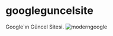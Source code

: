 # googleguncelsite
Google`ın Güncel Sitesi.
![moderngoogle](https://user-images.githubusercontent.com/111886223/192160074-f2944fb7-dfcf-47b3-9d43-6fd8f2976c8f.png)
